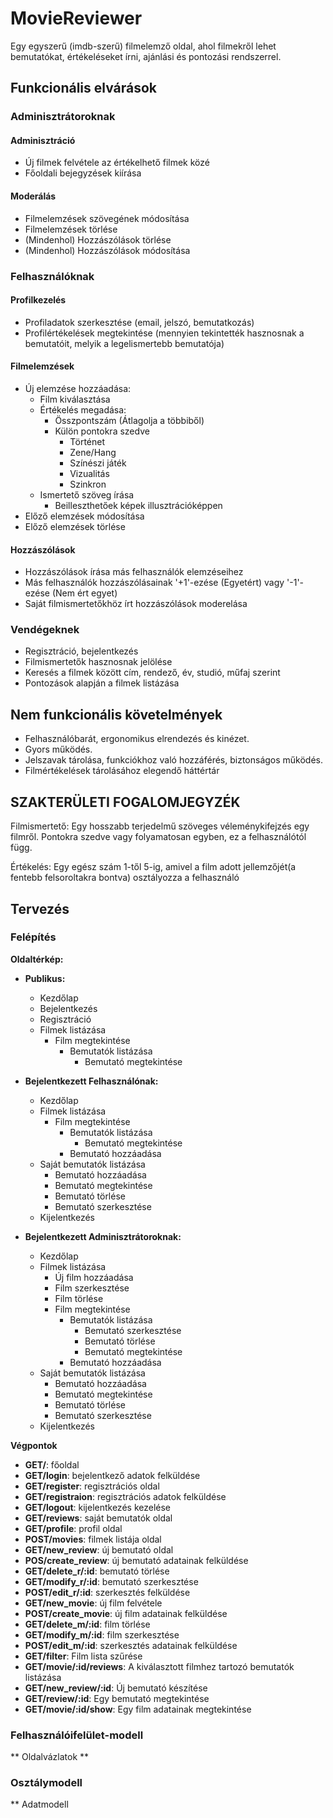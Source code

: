 # MovieReviewer
Egy egyszerű (imdb-szerű) filmelemző oldal, ahol filmekről lehet bemutatókat, értékeléseket írni, ajánlási és pontozási rendszerrel.

## Funkcionális elvárások

### Adminisztrátoroknak
#### Adminisztráció
- Új filmek felvétele az értékelhető filmek közé
- Főoldali bejegyzések kiírása

#### Moderálás
- Filmelemzések szövegének módosítása
- Filmelemzések törlése
- (Mindenhol) Hozzászólások törlése
- (Mindenhol) Hozzászólások módosítása

### Felhasználóknak
#### Profilkezelés
- Profiladatok szerkesztése (email, jelszó, bemutatkozás)
- Profilértékelések megtekintése (mennyien tekintették hasznosnak a bemutatóit, melyik a legelismertebb bemutatója)

#### Filmelemzések
* Új elemzése hozzáadása:
  - Film kiválasztása
  - Értékelés megadása: 
    * Összpontszám (Átlagolja a többiből)
    * Külön pontokra szedve 
      * Történet
      * Zene/Hang
      * Színészi játék
      * Vizualitás
      * Szinkron
  - Ismertető szöveg írása
    * Beilleszthetőek képek illusztrációképpen
* Előző elemzések módosítása
* Előző elemzések törlése

#### Hozzászólások
- Hozzászólások írása más felhasználók elemzéseihez
- Más felhasználók hozzászólásainak '+1'-ezése (Egyetért) vagy '-1'-ezése (Nem ért egyet)
- Saját filmismertetőkhöz írt hozzászólások moderelása

### Vendégeknek
- Regisztráció, bejelentkezés
- Filmismertetők hasznosnak jelölése
- Keresés a filmek között cím, rendező, év, studió, műfaj szerint
- Pontozások alapján a filmek listázása

## Nem funkcionális követelmények
- Felhasználóbarát, ergonomikus elrendezés és kinézet.
- Gyors működés.
- Jelszavak tárolása, funkciókhoz való hozzáférés, biztonságos működés.
- Filmértékelések tárolásához elegendő háttértár

## SZAKTERÜLETI FOGALOMJEGYZÉK

Filmismertető: Egy hosszabb terjedelmű szöveges véleménykifejzés egy filmről. Pontokra szedve vagy folyamatosan egyben, ez a felhasználótól függ.

Értékelés: Egy egész szám 1-től 5-ig, amivel a film adott jellemzőjét(a fentebb felsoroltakra bontva) osztályozza a felhasználó


## Tervezés
### Felépítés

**Oldaltérkép:**

+ **Publikus:**
  + Kezdőlap
  + Bejelentkezés
  + Regisztráció
  + Filmek listázása
    + Film megtekintése 
      + Bemutatók listázása
        + Bemutató megtekintése
        
+ **Bejelentkezett Felhasználónak:**
  + Kezdőlap
  + Filmek listázása
    + Film megtekintése
      + Bemutatók listázása
        + Bemutató megtekintése
      + Bemutató hozzáadása
  + Saját bemutatók listázása   
    + Bemutató hozzáadása
    + Bemutató megtekintése
    + Bemutató törlése
    + Bemutató szerkesztése
  + Kijelentkezés

+ **Bejelentkezett Adminisztrátoroknak:**
  + Kezdőlap
  + Filmek listázása
    + Új film hozzáadása
    + Film szerkesztése
    + Film törlése
    + Film megtekintése
      + Bemutatók listázása
        + Bemutató szerkesztése
        + Bemutató törlése
        + Bemutató megtekintése
      + Bemutató hozzáadása
  + Saját bemutatók listázása   
    + Bemutató hozzáadása
    + Bemutató megtekintése
    + Bemutató törlése
    + Bemutató szerkesztése
  + Kijelentkezés


**Végpontok**

+ **GET/**: főoldal
+ **GET/login**: bejelentkező adatok felküldése
+ **GET/register**: regisztrációs oldal
+ **GET/registraion**: regisztrációs adatok felküldése
+ **GET/logout**: kijelentkezés kezelése 
+ **GET/reviews**: saját bemutatók oldal
+ **GET/profile**: profil oldal
+ **POST/movies**: filmek listája oldal
+ **GET/new_review**: új bemutató oldal
+ **POS/create_review**: új bemutató adatainak felküldése
+ **GET/delete_r/:id**: bemutató törlése
+ **GET/modify_r/:id**: bemutató szerkesztése
+ **POST/edit_r/:id**: szerkesztés felküldése 
+ **GET/new_movie**: új film felvétele
+ **POST/create_movie**: új film adatainak felküldése
+ **GET/delete_m/:id**: film törlése
+ **GET/modify_m/:id**: film szerkesztése
+ **POST/edit_m/:id**: szerkesztés adatainak felküldése
+ **GET/filter**: Film lista szűrése 
+ **GET/movie/:id/reviews**: A kiválasztott filmhez tartozó bemutatók listázása
+ **GET/new_review/:id**: Új bemutató készítése
+ **GET/review/:id**: Egy bemutató megtekintése
+ **GET/movie/:id/show**: Egy film adatainak megtekintése

### Felhasználóifelület-modell

** Oldalvázlatok **

### Osztálymodell

** Adatmodell
